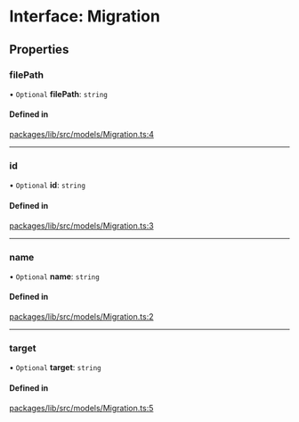 # Interface: Migration

## Properties

### filePath

• `Optional` **filePath**: `string`

#### Defined in

[packages/lib/src/models/Migration.ts:4](https://github.com/Knaackee/hotmig/blob/3e2c301/packages/lib/src/models/Migration.ts#L4)

___

### id

• `Optional` **id**: `string`

#### Defined in

[packages/lib/src/models/Migration.ts:3](https://github.com/Knaackee/hotmig/blob/3e2c301/packages/lib/src/models/Migration.ts#L3)

___

### name

• `Optional` **name**: `string`

#### Defined in

[packages/lib/src/models/Migration.ts:2](https://github.com/Knaackee/hotmig/blob/3e2c301/packages/lib/src/models/Migration.ts#L2)

___

### target

• `Optional` **target**: `string`

#### Defined in

[packages/lib/src/models/Migration.ts:5](https://github.com/Knaackee/hotmig/blob/3e2c301/packages/lib/src/models/Migration.ts#L5)
